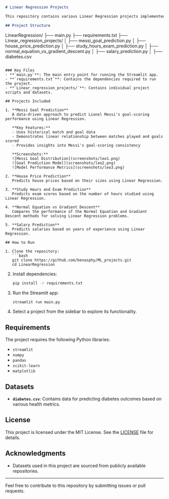 
```markdown
# Linear Regression Projects

This repository contains various Linear Regression projects implemented in Python. Each project demonstrates the application of Linear Regression to solve real-world problems using datasets.

## Project Structure

```
LinearRegression/
├── main.py
├── requirements.txt
├── Linear_regression_projects/
│   ├── messi_goal_prediction.py
│   ├── house_price_prediction.py
│   ├── study_hours_exam_prediction.py
│   ├── normal_equation_vs_gradient_descent.py
│   ├── salary_prediction.py
│   ├── diabetes.csv
```

### Key Files
- **`main.py`**: The main entry point for running the Streamlit app.
- **`requirements.txt`**: Contains the dependencies required to run the project.
- **`Linear_regression_projects/`**: Contains individual project scripts and datasets.

## Projects Included

1. **Messi Goal Prediction**  
   A data-driven approach to predict Lionel Messi's goal-scoring performance using Linear Regression.

   **Key Features:**
   - Uses historical match and goal data
   - Demonstrates linear relationship between matches played and goals scored
   - Provides insights into Messi's goal-scoring consistency

   **Screenshots:**
   ![Messi Goal Distribution](screenshots/leo1.png)
   ![Goal Prediction Model](screenshots/leo2.png)
   ![Model Performance Metrics](screenshots/leo3.png)

2. **House Price Prediction**  
   Predicts house prices based on their sizes using Linear Regression.

3. **Study Hours and Exam Prediction**  
   Predicts exam scores based on the number of hours studied using Linear Regression.

4. **Normal Equation vs Gradient Descent**  
   Compares the performance of the Normal Equation and Gradient Descent methods for solving Linear Regression problems.

5. **Salary Prediction**  
   Predicts salaries based on years of experience using Linear Regression.

## How to Run

1. Clone the repository:
   ```bash
   git clone https://github.com/benasphy/ML_projects.git
   cd LinearRegression
   ```

2. Install dependencies:
   ```bash
   pip install -r requirements.txt
   ```

3. Run the Streamlit app:
   ```bash
   streamlit run main.py
   ```

4. Select a project from the sidebar to explore its functionality.

## Requirements

The project requires the following Python libraries:
- `streamlit`
- `numpy`
- `pandas`
- `scikit-learn`
- `matplotlib`

## Datasets

- **`diabetes.csv`**: Contains data for predicting diabetes outcomes based on various health metrics.


## License

This project is licensed under the MIT License. See the [LICENSE](LICENSE) file for details.

## Acknowledgments

- Datasets used in this project are sourced from publicly available repositories.


---
Feel free to contribute to this repository by submitting issues or pull requests.
```
